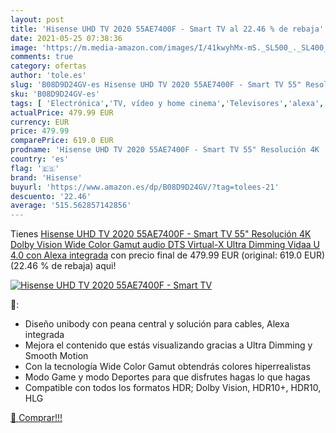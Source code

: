 ```yaml
---
layout: post
title: 'Hisense UHD TV 2020 55AE7400F - Smart TV al 22.46 % de rebaja'
date: 2021-05-25 07:38:36
image: 'https://m.media-amazon.com/images/I/41kwyhMx-mS._SL500_._SL400_.jpg'
comments: true
category: ofertas
author: 'tole.es'
slug: 'B08D9D24GV-es Hisense UHD TV 2020 55AE7400F - Smart TV 55" Resolución 4K...'
sku: 'B08D9D24GV-es'
tags: [ 'Electrónica','TV, vídeo y home cinema','Televisores','alexa','hisense', ]
actualPrice: 479.99 EUR
currency: EUR
price: 479.99
comparePrice: 619.0 EUR
prodname: 'Hisense UHD TV 2020 55AE7400F - Smart TV 55" Resolución 4K  Dolby Vision  Wide Color Gamut  audio DTS Virtual-X  Ultra Dimming  Vidaa U 4.0  con Alexa integrada'
country: 'es'
flag: '🇪🇸'
brand: 'Hisense'
buyurl: 'https://www.amazon.es/dp/B08D9D24GV/?tag=tolees-21'
descuento: '22.46'
average: '515.562857142856'
---
```


Tienes [Hisense UHD TV 2020 55AE7400F - Smart TV 55" Resolución 4K  Dolby Vision  Wide Color Gamut  audio DTS Virtual-X  Ultra Dimming  Vidaa U 4.0  con Alexa integrada](https://www.amazon.es/dp/B08D9D24GV/?tag=tolees-21) con precio final de  479.99 EUR (original: 619.0 EUR) (22.46 %  de rebaja) aqui!

[![Hisense UHD TV 2020 55AE7400F - Smart TV](https://m.media-amazon.com/images/I/41kwyhMx-mS._SL500_._SL400_.jpg)](https://www.amazon.es/dp/B08D9D24GV/?tag=tolees-21)

🔎:

- Diseño unibody con peana central y solución para cables, Alexa integrada
- Mejora el contenido que estás visualizando gracias a Ultra Dimming y Smooth Motion
- Con la tecnología Wide Color Gamut obtendrás colores hiperrealistas
- Modo Game y modo Deportes para que disfrutes hagas lo que hagas
- Compatible con todos los formatos HDR; Dolby Vision, HDR10+, HDR10, HLG

[🛒 Comprar!!!](https://www.amazon.es/dp/B08D9D24GV/?tag=tolees-21)
